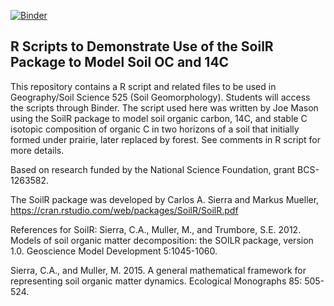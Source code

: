 [![Binder](https://mybinder.org/badge_logo.svg)](https://mybinder.org/v2/gh/Joseph-A-Mason/soilC_g525/main)

## R Scripts to Demonstrate Use of the SoilR Package to Model Soil OC and 14C

This repository contains a R script and related files to be used in Geography/Soil Science 525 (Soil Geomorphology). Students will access the scripts through Binder. The script used here was written by Joe Mason using the SoilR package to model soil organic carbon, 14C, and stable C isotopic composition of organic C in two horizons of a soil that initially formed under prairie, later replaced by forest. See comments in R script for more details. 

Based on research funded by the National Science Foundation, grant BCS-1263582.

The SoilR package was developed by Carlos A. Sierra and Markus Mueller, https://cran.rstudio.com/web/packages/SoilR/SoilR.pdf

References for SoilR:
Sierra, C.A., Muller, M., and Trumbore, S.E. 2012. Models of soil organic matter decomposition: the SOILR package, version 1.0. Geoscience Model Development 5:1045-1060.

Sierra, C.A., and Muller, M. 2015. A general mathematical framework for representing soil organic matter dynamics. Ecological Monographs 85: 505-524.

